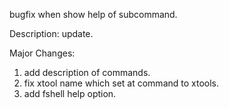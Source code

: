 bugfix when show help of subcommand.

Description:
update.

Major Changes:
1. add description of commands.
2. fix xtool name which set at command to xtools.
3. add fshell help option.

